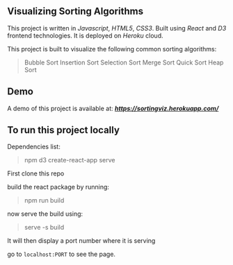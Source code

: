 ## Visualizing Sorting Algorithms

This project is written in _Javascript_, _HTML5_, _CSS3_.
Built using _React_ and _D3_ frontend technologies.
It is deployed on _Heroku_ cloud.

This project is built to visualize the following common sorting algorithms:

> Bubble Sort
> Insertion Sort
> Selection Sort
> Merge Sort
> Quick Sort
> Heap Sort

## Demo

A demo of this project is available at:
***https://sortingviz.herokuapp.com/***

## To run this project locally

Dependencies list:

> npm
> d3
> create-react-app
> serve

First clone this repo

build the react package by running:

> npm run build

now serve the build using:

> serve -s build

It will then display a port number where it is serving

go to `localhost:PORT` to see the page.
